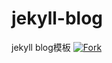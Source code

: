 # jekyll-blog
jekyll blog模板
[![Fork](https://img.shields.io/github/forks/pzwboy/jekyll-blog?style=social)](https://github.com/pzwboy/jekyll-blog/fork)
